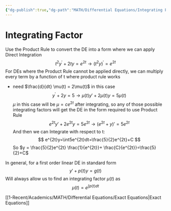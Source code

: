 ```yaml
---
{"dg-publish":true,"dg-path":"MATH/Differential Equations/Integrating Factor.md","permalink":"/math/differential-equations/integrating-factor/","created":"2024-10-04T14:47:02.768-04:00","updated":"2025-07-08T11:02:52.763-04:00"}
---
```


# Integrating Factor
Use the Product Rule to convert the DE into a form where we can apply Direct Integration
$$
t^2y^{\prime}+2ty=e^{2t} \to (t^2y)^{\prime}=e^{2t}
$$
For DEs where the Product Rule cannot be applied directly, we can multiply every term by a function of t where product rule works
- need $\frac{d}{dt} \mu(t) = 2\mu(t)$ in this case
$$
y^{\prime}+2y=5 \to \mu(t)y'+2\mu(t)y=5\mu(t)
$$
$\mu$ in this case will be $\mu=ce^{2t}$ after integrating, so any of those possible integrating factors will get the DE in the form required to use Product Rule
$$
e^{2t}y'+2e^{2t}y=5e^{2t}\to (e^{2t}+y)'=5e^{2t}
$$
And then we can Integrate with respect to t:
$$
e^{2t}y=\int5e^{2t}dt=\frac{5}{2}e^{2t}+C
$$
So $y = \frac{5}{2}e^{2t} \frac{1}{e^{2t}}+ \frac{C}{e^{2t}}=\frac{5}{2}+C$

In general, for a first order linear DE in standard form
$$
y'+p(t)y=g(t)
$$
Will always allow us to find an integrating factor $\mu(t)$ as
$$
\mu(t)=e^{\int p(t)dt}
$$

[[1-Recent/Academics/MATH/Differential Equations/Exact Equations\|Exact Equations]]